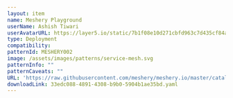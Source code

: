 ```yaml
---
layout: item
name: Meshery Playground
userName: Ashish Tiwari
userAvatarURL: https://layer5.io/static/7b1f08e10d271cbfd963c7d435cf84ac/416c3/ashish-tiwari.webp
type: Deployment
compatibility: 
patternId: MESHERY002
image: /assets/images/patterns/service-mesh.svg
patternInfo: ""
patternCaveats: ""
URL: 'https://raw.githubusercontent.com/meshery/meshery.io/master/catalog/33edc088-4891-4308-b9b0-5904b1ae35bd.yaml'
downloadLink: 33edc088-4891-4308-b9b0-5904b1ae35bd.yaml
---
```

